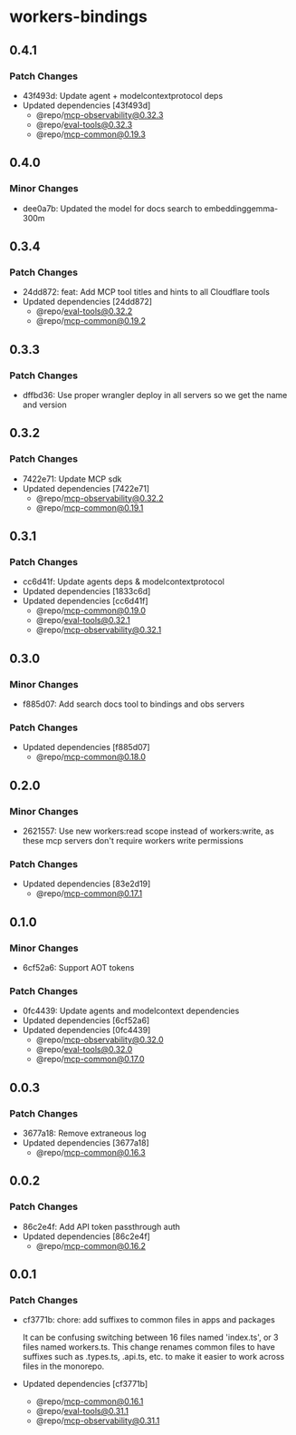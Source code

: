 # workers-bindings

## 0.4.1

### Patch Changes

- 43f493d: Update agent + modelcontextprotocol deps
- Updated dependencies [43f493d]
  - @repo/mcp-observability@0.32.3
  - @repo/eval-tools@0.32.3
  - @repo/mcp-common@0.19.3

## 0.4.0

### Minor Changes

- dee0a7b: Updated the model for docs search to embeddinggemma-300m

## 0.3.4

### Patch Changes

- 24dd872: feat: Add MCP tool titles and hints to all Cloudflare tools
- Updated dependencies [24dd872]
  - @repo/eval-tools@0.32.2
  - @repo/mcp-common@0.19.2

## 0.3.3

### Patch Changes

- dffbd36: Use proper wrangler deploy in all servers so we get the name and version

## 0.3.2

### Patch Changes

- 7422e71: Update MCP sdk
- Updated dependencies [7422e71]
  - @repo/mcp-observability@0.32.2
  - @repo/mcp-common@0.19.1

## 0.3.1

### Patch Changes

- cc6d41f: Update agents deps & modelcontextprotocol
- Updated dependencies [1833c6d]
- Updated dependencies [cc6d41f]
  - @repo/mcp-common@0.19.0
  - @repo/eval-tools@0.32.1
  - @repo/mcp-observability@0.32.1

## 0.3.0

### Minor Changes

- f885d07: Add search docs tool to bindings and obs servers

### Patch Changes

- Updated dependencies [f885d07]
  - @repo/mcp-common@0.18.0

## 0.2.0

### Minor Changes

- 2621557: Use new workers:read scope instead of workers:write, as these mcp servers don't require workers write permissions

### Patch Changes

- Updated dependencies [83e2d19]
  - @repo/mcp-common@0.17.1

## 0.1.0

### Minor Changes

- 6cf52a6: Support AOT tokens

### Patch Changes

- 0fc4439: Update agents and modelcontext dependencies
- Updated dependencies [6cf52a6]
- Updated dependencies [0fc4439]
  - @repo/mcp-observability@0.32.0
  - @repo/eval-tools@0.32.0
  - @repo/mcp-common@0.17.0

## 0.0.3

### Patch Changes

- 3677a18: Remove extraneous log
- Updated dependencies [3677a18]
  - @repo/mcp-common@0.16.3

## 0.0.2

### Patch Changes

- 86c2e4f: Add API token passthrough auth
- Updated dependencies [86c2e4f]
  - @repo/mcp-common@0.16.2

## 0.0.1

### Patch Changes

- cf3771b: chore: add suffixes to common files in apps and packages

  It can be confusing switching between 16 files named 'index.ts', or 3 files named workers.ts. This change renames common files to have suffixes such as .types.ts, .api.ts, etc. to make it easier to work across files in the monorepo.

- Updated dependencies [cf3771b]
  - @repo/mcp-common@0.16.1
  - @repo/eval-tools@0.31.1
  - @repo/mcp-observability@0.31.1
